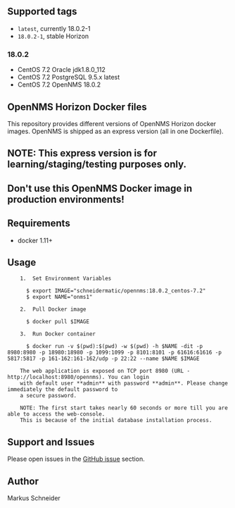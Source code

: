 
## Supported tags

* `latest`, currently 18.0.2-1 
* `18.0.2-1`, stable Horizon

### 18.0.2

* CentOS 7.2 Oracle jdk1.8.0_112
* CentOS 7.2 PostgreSQL 9.5.x latest
* CentOS 7.2 OpenNMS 18.0.2

## OpenNMS Horizon Docker files

This repository provides different versions of OpenNMS Horizon docker images.
OpenNMS is shipped as an express version (all in one Dockerfile). 

## NOTE: This express version is for learning/staging/testing purposes only. 
## Don't use this OpenNMS Docker image in production environments!

## Requirements

* docker 1.11+

## Usage

```
    1.  Set Environment Variables

      $ export IMAGE="schneidermatic/opennms:18.0.2_centos-7.2"
      $ export NAME="onms1"

    2.  Pull Docker image  

      $ docker pull $IMAGE

    3.  Run Docker container

      $ docker run -v $(pwd):$(pwd) -w $(pwd) -h $NAME -dit -p 8980:8980 -p 18980:18980 -p 1099:1099 -p 8101:8101 -p 61616:61616 -p 5817:5817 -p 161-162:161-162/udp -p 22:22 --name $NAME $IMAGE

    The web application is exposed on TCP port 8980 (URL - http://localhost:8980/opennms). You can login
    with default user **admin** with password **admin**. Please change immediately the default password to
    a secure password.

    NOTE: The first start takes nearly 60 seconds or more till you are able to access the web-console. 
    This is because of the initial database installation process.
```

## Support and Issues

Please open issues in the [GitHub issue](https://github.com/schneidermatic/opennms-dockerfiles/issues) section.

## Author
Markus Schneider
